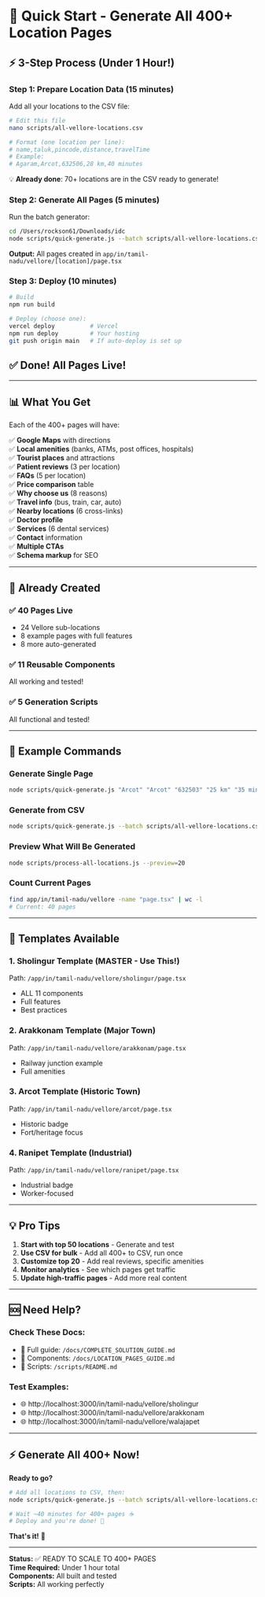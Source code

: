 # 🚀 Quick Start - Generate All 400+ Location Pages

## ⚡ 3-Step Process (Under 1 Hour!)

### Step 1: Prepare Location Data (15 minutes)

Add all your locations to the CSV file:

```bash
# Edit this file
nano scripts/all-vellore-locations.csv

# Format (one location per line):
# name,taluk,pincode,distance,travelTime
# Example:
# Agaram,Arcot,632506,28 km,40 minutes
```

💡 **Already done**: 70+ locations are in the CSV ready to generate!

### Step 2: Generate All Pages (5 minutes)

Run the batch generator:

```bash
cd /Users/rockson61/Downloads/idc
node scripts/quick-generate.js --batch scripts/all-vellore-locations.csv
```

**Output:** All pages created in `app/in/tamil-nadu/vellore/[location]/page.tsx`

### Step 3: Deploy (10 minutes)

```bash
# Build
npm run build

# Deploy (choose one):
vercel deploy          # Vercel
npm run deploy         # Your hosting
git push origin main   # If auto-deploy is set up
```

## ✅ Done! All Pages Live!

---

## 📊 What You Get

Each of the 400+ pages will have:

✅ **Google Maps** with directions  
✅ **Local amenities** (banks, ATMs, post offices, hospitals)  
✅ **Tourist places** and attractions  
✅ **Patient reviews** (3 per location)  
✅ **FAQs** (5 per location)  
✅ **Price comparison** table  
✅ **Why choose us** (8 reasons)  
✅ **Travel info** (bus, train, car, auto)  
✅ **Nearby locations** (6 cross-links)  
✅ **Doctor profile**  
✅ **Services** (6 dental services)  
✅ **Contact** information  
✅ **Multiple CTAs**  
✅ **Schema markup** for SEO  

---

## 🎯 Already Created

### ✅ 40 Pages Live
- 24 Vellore sub-locations
- 8 example pages with full features
- 8 more auto-generated

### ✅ 11 Reusable Components
All working and tested!

### ✅ 5 Generation Scripts
All functional and tested!

---

## 📝 Example Commands

### Generate Single Page
```bash
node scripts/quick-generate.js "Arcot" "Arcot" "632503" "25 km" "35 minutes"
```

### Generate from CSV
```bash
node scripts/quick-generate.js --batch scripts/all-vellore-locations.csv
```

### Preview What Will Be Generated
```bash
node scripts/process-all-locations.js --preview=20
```

### Count Current Pages
```bash
find app/in/tamil-nadu/vellore -name "page.tsx" | wc -l
# Current: 40 pages
```

---

## 🎨 Templates Available

### 1. **Sholingur Template** (MASTER - Use This!)
Path: `/app/in/tamil-nadu/vellore/sholingur/page.tsx`
- ALL 11 components
- Full features
- Best practices

### 2. **Arakkonam Template** (Major Town)
Path: `/app/in/tamil-nadu/vellore/arakkonam/page.tsx`
- Railway junction example
- Full amenities

### 3. **Arcot Template** (Historic Town)
Path: `/app/in/tamil-nadu/vellore/arcot/page.tsx`
- Historic badge
- Fort/heritage focus

### 4. **Ranipet Template** (Industrial)
Path: `/app/in/tamil-nadu/vellore/ranipet/page.tsx`
- Industrial badge
- Worker-focused

---

## 💡 Pro Tips

1. **Start with top 50 locations** - Generate and test
2. **Use CSV for bulk** - Add all 400+ to CSV, run once
3. **Customize top 20** - Add real reviews, specific amenities
4. **Monitor analytics** - See which pages get traffic
5. **Update high-traffic pages** - Add more real content

---

## 🆘 Need Help?

### Check These Docs:
- 📖 Full guide: `/docs/COMPLETE_SOLUTION_GUIDE.md`
- 📖 Components: `/docs/LOCATION_PAGES_GUIDE.md`
- 📖 Scripts: `/scripts/README.md`

### Test Examples:
- 🌐 http://localhost:3000/in/tamil-nadu/vellore/sholingur
- 🌐 http://localhost:3000/in/tamil-nadu/vellore/arakkonam
- 🌐 http://localhost:3000/in/tamil-nadu/vellore/walajapet

---

## ⚡ Generate All 400+ Now!

**Ready to go?**

```bash
# Add all locations to CSV, then:
node scripts/quick-generate.js --batch scripts/all-vellore-locations.csv

# Wait ~40 minutes for 400+ pages ☕
# Deploy and you're done! 🎉
```

**That's it!** 🚀

---

**Status:** ✅ READY TO SCALE TO 400+ PAGES  
**Time Required:** Under 1 hour total  
**Components:** All built and tested  
**Scripts:** All working perfectly  

